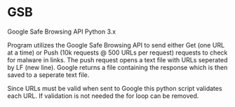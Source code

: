 GSB
===

Google Safe Browsing API Python 3.x

Program utilizes the Google Safe Browsing API to send either Get (one URL at a time) or Push (10k requests @ 500 URLs per request) requests to check for malware in links. The push request opens a text file with URLs seperated by LF (new line). Google returns a file containing the response which is then saved to a seperate text file. 

Since URLs must be valid when sent to Google this python script validates each URL. If validation is not needed the for loop can be removed. 

